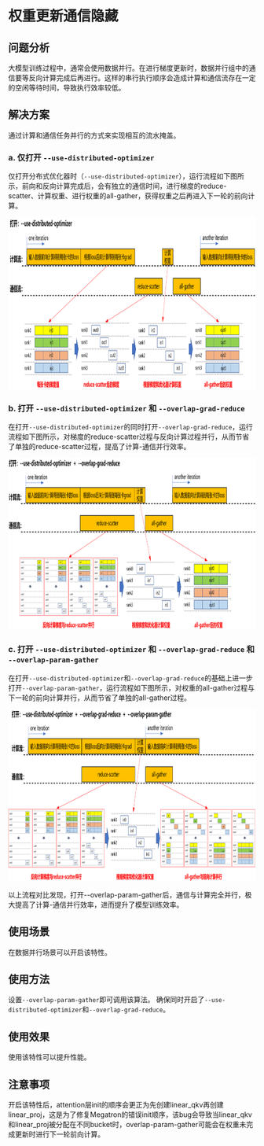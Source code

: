 # 权重更新通信隐藏

## 问题分析

大模型训练过程中，通常会使用数据并行。在进行梯度更新时，数据并行组中的通信要等反向计算完成后再进行。这样的串行执行顺序会造成计算和通信流存在一定的空闲等待时间，导致执行效率较低。

## 解决方案

通过计算和通信任务并行的方式来实现相互的流水掩盖。

### a. 仅打开 `--use-distributed-optimizer`
仅打开分布式优化器时（`--use-distributed-optimizer`），运行流程如下图所示，前向和反向计算完成后，会有独立的通信时间，进行梯度的reduce-scatter、计算权重、进行权重的all-gather，获得权重之后再进入下一轮的前向计算。
<p align="center"> <img src="../../sources/images/async_ddp_param_gather_a.png" height="350px" width="880px"></p>

### b. 打开 `--use-distributed-optimizer` 和 `--overlap-grad-reduce`
在打开`--use-distributed-optimizer`的同时打开`--overlap-grad-reduce`，运行流程如下图所示，对梯度的reduce-scatter过程与反向计算过程并行，从而节省了单独的reduce-scatter过程，提高了计算-通信并行效率。
<p align="center"> <img src="../../sources/images/async_ddp_param_gather_b.png" height="350px" width="880px"></p>

### c. 打开 `--use-distributed-optimizer` 和 `--overlap-grad-reduce` 和 `--overlap-param-gather`
在打开`--use-distributed-optimizer`和`--overlap-grad-reduce`的基础上进一步打开`--overlap-param-gather`，运行流程如下图所示，对权重的all-gather过程与下一轮的前向计算并行，从而节省了单独的all-gather过程。
<p align="center"> <img src="../../sources/images/async_ddp_param_gather_c.png" height="350px" width="880px"></p>

以上流程对比发现，打开--overlap-param-gather后，通信与计算完全并行，极大提高了计算-通信并行效率，进而提升了模型训练效率。

## 使用场景

在数据并行场景可以开启该特性。

## 使用方法

设置`--overlap-param-gather`即可调用该算法。
确保同时开启了`--use-distributed-optimizer`和`--overlap-grad-reduce`。

## 使用效果

使用该特性可以提升性能。

## 注意事项

开启该特性后，attention层init的顺序会更正为先创建linear_qkv再创建linear_proj，这是为了修复Megatron的错误init顺序，该bug会导致当linear_qkv和linear_proj被分配在不同bucket时，overlap-param-gather可能会在权重未完成更新时进行下一轮前向计算。
